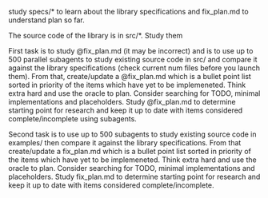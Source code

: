 study specs/* to learn about the library specifications and fix_plan.md to understand plan so far.

The source code of the library is in src/*. Study them

First task is to study @fix_plan.md (it may be incorrect) and is to use up to 500 parallel subagents to study existing source code in src/ and compare it against the library specifications (check current num files before you launch them). From that, create/update a @fix_plan.md which is a bullet point list sorted in priority of the items which have yet to be implemeneted. Think extra hard and use the oracle to plan. Consider searching for TODO, minimal implementations and placeholders. Study @fix_plan.md to determine starting point for research and keep it up to date with items considered complete/incomplete using subagents.

Second task is to use up to 500 subagents to study existing source code in examples/ then compare it against the library specifications. From that create/update a fix_plan.md which is a bullet point list sorted in priority of the items which have yet to be implemeneted. Think extra hard and use the oracle to plan. Consider searching for TODO, minimal implementations and placeholders. Study fix_plan.md to determine starting point for research and keep it up to date with items considered complete/incomplete.

